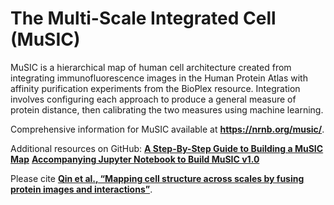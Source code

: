 # The Multi-Scale Integrated Cell (MuSIC)

MuSIC is a hierarchical map of human cell architecture created from integrating immunofluorescence images in the Human Protein Atlas with affinity purification experiments from the BioPlex resource. Integration involves configuring each approach to produce a general measure of protein distance, then calibrating the two measures using machine learning.

Comprehensive information for MuSIC available at **https://nrnb.org/music/**.

Additional resources on GitHub:
**[A Step-By-Step Guide to Building a MuSIC Map](https://github.com/idekerlab/MuSIC/wiki/A-Step-By-Step-Guide-to-Building-a-MuSIC-Map)**
**[Accompanying Jupyter Notebook to Build MuSIC v1.0](https://github.com/idekerlab/MuSIC/blob/master/Step-by-step%20guide%20to%20build%20MuSIC%20v1.ipynb?)**

Please cite **[Qin et al., “Mapping cell structure across scales by fusing protein images and interactions”](https://www.biorxiv.org/cgi/content/short/2020.06.21.163709v1)**.

